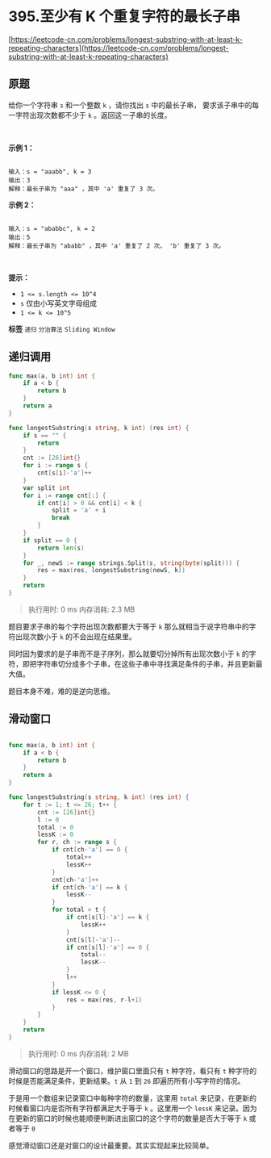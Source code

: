 # 395.至少有 K 个重复字符的最长子串
[https://leetcode-cn.com/problems/longest-substring-with-at-least-k-repeating-characters](https://leetcode-cn.com/problems/longest-substring-with-at-least-k-repeating-characters) 
## 原题
给你一个字符串 `s` 和一个整数 `k` ，请你找出 `s` 中的最长子串， 要求该子串中的每一字符出现次数都不少于 `k` 。返回这一子串的长度。

 

 **示例 1：** 

```

输入：s = "aaabb", k = 3
输出：3
解释：最长子串为 "aaa" ，其中 'a' 重复了 3 次。

```
 **示例 2：** 

```

输入：s = "ababbc", k = 2
输出：5
解释：最长子串为 "ababb" ，其中 'a' 重复了 2 次， 'b' 重复了 3 次。
```
 

 **提示：** 
-  `1 <= s.length <= 10^4` 
-  `s` 仅由小写英文字母组成
-  `1 <= k <= 10^5` 
 
**标签**
`递归` `分治算法` `Sliding Window` 


## 递归调用
```go
func max(a, b int) int {
	if a < b {
		return b
	}
	return a
}

func longestSubstring(s string, k int) (res int) {
	if s == "" {
		return
	}
	cnt := [26]int{}
	for i := range s {
		cnt[s[i]-'a']++
	}
	var split int
	for i := range cnt[:] {
		if cnt[i] > 0 && cnt[i] < k {
			split = 'a' + i
			break
		}
	}
	if split == 0 {
		return len(s)
	}
	for _, newS := range strings.Split(s, string(byte(split))) {
		res = max(res, longestSubstring(newS, k))
	}
	return
}
```
>执行用时: 0 ms
内存消耗: 2.3 MB

题目要求子串的每个字符出现次数都要大于等于 `k` 那么就相当于说字符串中的字符出现次数小于 `k` 的不会出现在结果里。

同时因为要求的是子串而不是子序列，那么就要切分掉所有出现次数小于 `k` 的字符，即把字符串切分成多个子串，在这些子串中寻找满足条件的子串，并且更新最大值。

题目本身不难，难的是逆向思维。

## 滑动窗口
```go

func max(a, b int) int {
	if a < b {
		return b
	}
	return a
}

func longestSubstring(s string, k int) (res int) {
	for t := 1; t <= 26; t++ {
		cnt := [26]int{}
		l := 0
		total := 0
		lessK := 0
		for r, ch := range s {
			if cnt[ch-'a'] == 0 {
				total++
				lessK++
			}
			cnt[ch-'a']++
			if cnt[ch-'a'] == k {
				lessK--
			}
			for total > t {
				if cnt[s[l]-'a'] == k {
					lessK++
				}
				cnt[s[l]-'a']--
				if cnt[s[l]-'a'] == 0 {
					total--
					lessK--
				}
				l++
			}
			if lessK <= 0 {
				res = max(res, r-l+1)
			}
		}
	}
	return
}
```
>执行用时: 0 ms
内存消耗: 2 MB

滑动窗口的思路是开一个窗口，维护窗口里面只有 `t` 种字符，看只有 `t` 种字符的时候是否能满足条件，更新结果。`t` 从 `1` 到 `26` 即遍历所有小写字符的情况。 

于是用一个数组来记录窗口中每种字符的数量，这里用 `total` 来记录，在更新的时候看窗口内是否所有字符都满足大于等于 `k` 。这里用一个 `lessK` 来记录。因为在更新的窗口的时候也能顺便判断进出窗口的这个字符的数量是否大于等于 `k` 或者等于 `0` 

感觉滑动窗口还是对窗口的设计最重要。其实实现起来比较简单。